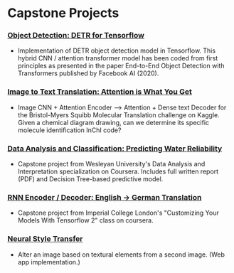 # Capstone Projects

### [**Object Detection: DETR for Tensorflow**](https://github.com/mvenouziou/DETR_for_TF)
- Implementation of DETR object detection model in Tensorflow. This hybrid CNN / attention transformer model has been coded from first principles as presented in the paper End-to-End Object Detection with Transformers published by Facebook AI (2020). 
 

### [**Image to Text Translation: Attention is What You Get**](https://github.com/mvenouziou/Project-Attention-Is-What-You-Get)
- Image CNN + Attention Encoder --> Attention + Dense text Decoder for the Bristol-Myers Squibb Molecular Translation challenge on Kaggle. Given a chemical diagram drawing, can we determine its specific molecule identification InChI code?


### [**Data Analysis and Classification: Predicting Water Reliability** ](https://github.com/mvenouziou/Project-Exploratory-Data-Analysis-and-Classification)
- Capstone project from Wesleyan University's Data Analysis and Interpretation specialization on Coursera. Includes full written report (PDF) and Decision Tree-based predictive model.


### [**RNN Encoder / Decoder: English -> German Translation** ](https://github.com/mvenouziou/Project-Language-Translation)
- Capstone project from Imperial College London's "Customizing Your Models With Tensorflow 2" class on coursera.


### [**Neural Style Transfer**](https://github.com/mvenouziou/Project_Style_Transfer)
- Alter an image based on textural elements from a second image. (Web app implementation.)
